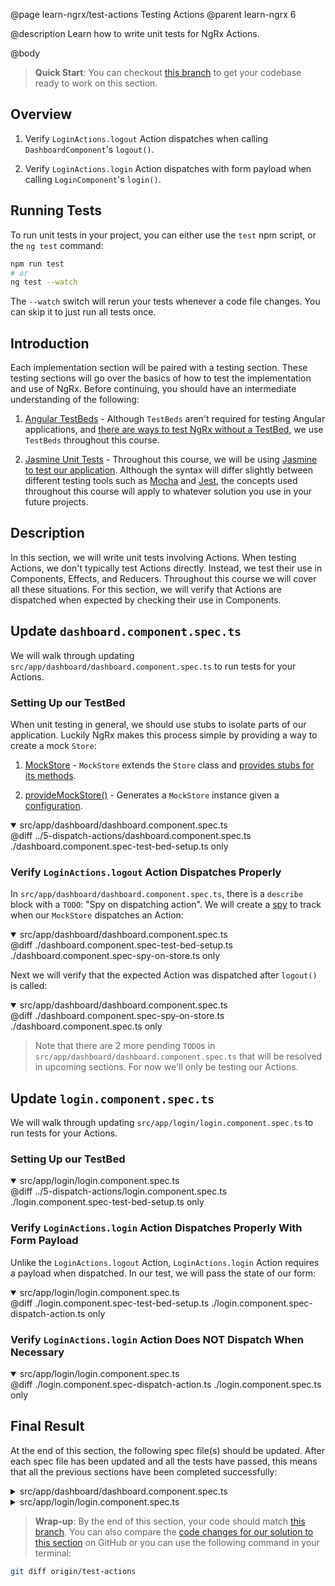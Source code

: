 @page learn-ngrx/test-actions Testing Actions
@parent learn-ngrx 6

@description Learn how to write unit tests for NgRx Actions.

@body

> **Quick Start**: You can checkout [this branch](https://github.com/bitovi/angular-ngrx-chat/tree/dispatch-actions) to get your codebase ready to work on this section.


## Overview

1. Verify `LoginActions.logout` Action dispatches when calling `DashboardComponent`'s `logout()`.

2. Verify `LoginActions.login` Action dispatches with form payload when calling `LoginComponent`'s `login()`.


## Running Tests

To run unit tests in your project, you can either use the `test` npm script, or the `ng test` command:

```bash
npm run test
# or
ng test --watch
```

The `--watch` switch will rerun your tests whenever a code file changes. You can skip it to just run all tests once.


## Introduction

Each implementation section will be paired with a testing section. These testing sections will go over the basics of how to test the implementation and use of NgRx. Before continuing, you should have an intermediate understanding of the following:

1. [Angular TestBeds](https://angular.io/guide/testing-utility-apis) - Although `TestBeds` aren't required for testing Angular applications, and [there are ways to test NgRx without a TestBed](https://ngrx.io/guide/store/testing#testing-without-testbed), we use `TestBeds` throughout this course.

2. [Jasmine Unit Tests](https://github.com/jasmine/jasmine#a-javascript-testing-framework) - Throughout this course, we will be using [Jasmine to test our application](https://jasmine.github.io/tutorials/your_first_suite). Although the syntax will differ slightly between different testing tools such as [Mocha](https://mochajs.org/) and [Jest](https://jestjs.io/), the concepts used throughout this course will apply to whatever solution you use in your future projects.


## Description

In this section, we will write unit tests involving Actions. When testing Actions, we don't typically test Actions directly. Instead, we test their use in Components, Effects, and Reducers.
Throughout this course we will cover all these situations. For this section, we will verify that Actions are dispatched when expected by checking their use in Components.

## Update `dashboard.component.spec.ts`

We will walk through updating `src/app/dashboard/dashboard.component.spec.ts` to run tests for your Actions.

### Setting Up our TestBed

When unit testing in general, we should use stubs to isolate parts of our application. Luckily NgRx makes this process simple by providing a way to create a mock `Store`:

1. [MockStore](https://ngrx.io/api/store/testing/MockStore) - `MockStore` extends the `Store` class and [provides stubs for its methods](https://ngrx.io/guide/store/testing).

2. [provideMockStore()](https://ngrx.io/api/store/testing/provideMockStore) - Generates a `MockStore` instance given a [configuration](https://ngrx.io/api/store/testing/MockStoreConfig).

<details open>
<summary>src/app/dashboard/dashboard.component.spec.ts</summary>
@diff ../5-dispatch-actions/dashboard.component.spec.ts ./dashboard.component.spec-test-bed-setup.ts only
</details>


### Verify `LoginActions.logout` Action Dispatches Properly

In `src/app/dashboard/dashboard.component.spec.ts`, there is a `describe` block with a `TODO`: "Spy on dispatching action". We will create a [spy](https://jasmine.github.io/tutorials/your_first_suite#:~:text=%C2%B6-,Spies,-Jasmine%20has%20test) to track when our `MockStore` dispatches an Action:

<details open>
<summary>src/app/dashboard/dashboard.component.spec.ts</summary>
@diff ./dashboard.component.spec-test-bed-setup.ts ./dashboard.component.spec-spy-on-store.ts only
</details>

Next we will verify that the expected Action was dispatched after `logout()` is called:

<details open>
<summary>src/app/dashboard/dashboard.component.spec.ts</summary>
@diff ./dashboard.component.spec-spy-on-store.ts ./dashboard.component.spec.ts only
</details>

> Note that there are 2 more pending `TODO`s in `src/app/dashboard/dashboard.component.spec.ts` that will be resolved in upcoming sections. For now we'll only be testing our Actions.


## Update `login.component.spec.ts`

We will walk through updating `src/app/login/login.component.spec.ts` to run tests for your Actions.

### Setting Up our TestBed

<details open>
<summary>src/app/login/login.component.spec.ts</summary>
@diff ../5-dispatch-actions/login.component.spec.ts ./login.component.spec-test-bed-setup.ts only
</details>


### Verify `LoginActions.login` Action Dispatches Properly With Form Payload

Unlike the `LoginActions.logout` Action, `LoginActions.login` Action requires a payload when dispatched. In our test, we will pass the state of our form:

<details open>
<summary>src/app/login/login.component.spec.ts</summary>
@diff ./login.component.spec-test-bed-setup.ts ./login.component.spec-dispatch-action.ts only
</details>


### Verify `LoginActions.login` Action Does NOT Dispatch When Necessary

<details open>
<summary>src/app/login/login.component.spec.ts</summary>
@diff ./login.component.spec-dispatch-action.ts ./login.component.spec.ts only
</details>


## Final Result

At the end of this section, the following spec file(s) should be updated. After each spec file has been updated and all the tests have passed, this means that all the previous sections have been completed successfully:

<details>
<summary>src/app/dashboard/dashboard.component.spec.ts</summary>
@diff ../5-dispatch-actions/dashboard.component.spec.ts ./dashboard.component.spec.ts only
</details>

<details>
<summary>src/app/login/login.component.spec.ts</summary>
@diff ../5-dispatch-actions/login.component.spec.ts ./login.component.spec.ts only
</details>


> **Wrap-up**: By the end of this section, your code should match [this branch](https://github.com/bitovi/angular-ngrx-chat/tree/test-actions). You can also compare the [code changes for our solution to this section](https://github.com/bitovi/angular-ngrx-chat/compare/dispatch-actions...test-actions) on GitHub or you can use the following command in your terminal:

```bash
git diff origin/test-actions
```
